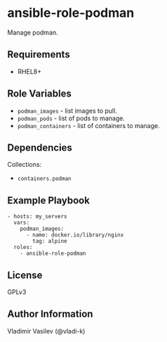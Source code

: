 ansible-role-podman
====

Manage podman.

Requirements
------------

* RHEL8+

Role Variables
--------------

* `podman_images` - list images to pull.
* `podman_pods` - list of pods to manage.
* `podman_containers` - list of containers to manage.

Dependencies
------------

Collections:

* `containers.podman`

Example Playbook
----------------

```
- hosts: my_servers
  vars:
    podman_images:
      - name: docker.io/library/nginx
        tag: alpine
  roles:
    - ansible-role-podman
```

License
-------

GPLv3

Author Information
------------------

Vladimir Vasilev (@vladi-k)
